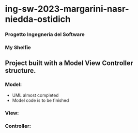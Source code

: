 # ing-sw-2023-margarini-nasr-niedda-ostidich
### Progetto Ingegneria del Software
### My Shelfie

## Project built with a Model View Controller structure.

### Model:
- UML almost completed
- Model code is to be finished 

### View:

### Controller:
